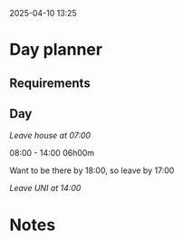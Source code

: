 2025-04-10 13:25


# Day planner

## Requirements


## Day


*Leave house at 07:00*

08:00 - 14:00 06h00m

Want to be there by 18:00, so leave by 17:00

*Leave UNI at 14:00*

# Notes